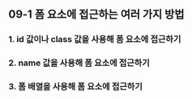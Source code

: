 ## 09-1 폼 요소에 접근하는 여러 가지 방법<br>

### 1. id 값이나 class 값을 사용해 폼 요소에 접근하기


### 2. name 값을 사용해 폼 요소에 접근하기

### 3. 폼 배열을 사용해 폼 요소에 접근하기

